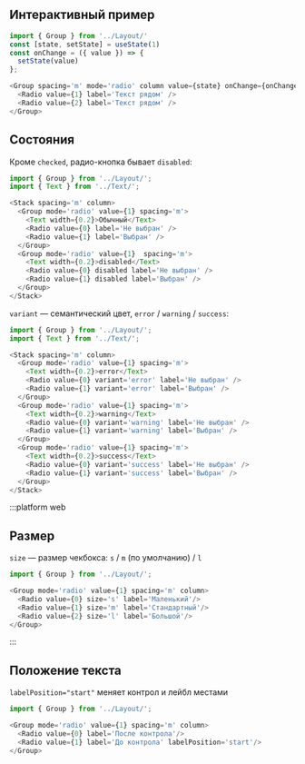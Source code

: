 ## Интерактивный пример

```js
import { Group } from '../Layout/'
const [state, setState] = useState(1)
const onChange = ({ value }) => {
  setState(value)
};

<Group spacing='m' mode='radio' column value={state} onChange={onChange}>
  <Radio value={1} label='Teкст рядом' />
  <Radio value={2} label='Teкст рядом' />
</Group>
```


## Состояния

Кроме `checked`, радио-кнопка бывает `disabled`:

```js
import { Group } from '../Layout/';
import { Text } from '../Text/';

<Stack spacing='m' column>
  <Group mode='radio' value={1} spacing='m'>
    <Text width={0.2}>Обычный</Text>
    <Radio value={0} label='Не выбран' />
    <Radio value={1} label='Выбран' />
  </Group>
  <Group mode='radio' value={1}  spacing='m'>
    <Text width={0.2}>disabled</Text>
    <Radio value={0} disabled label='Не выбран' />
    <Radio value={1} disabled label='Выбран' />
  </Group>
</Stack>
```

`variant` — семантический цвет, `error` / `warning` / `success`:
```js
import { Group } from '../Layout/';
import { Text } from '../Text/';

<Stack spacing='m' column>
  <Group mode='radio' value={1} spacing='m'>
    <Text width={0.2}>error</Text>
    <Radio value={0} variant='error' label='Не выбран' />
    <Radio value={1} variant='error' label='Выбран' />
  </Group>
  <Group mode='radio' value={1} spacing='m'>
    <Text width={0.2}>warning</Text>
    <Radio value={0} variant='warning' label='Не выбран' />
    <Radio value={1} variant='warning' label='Выбран' />
  </Group>
  <Group mode='radio' value={1} spacing='m'>
    <Text width={0.2}>success</Text>
    <Radio value={0} variant='success' label='Не выбран' />
    <Radio value={1} variant='success' label='Выбран' />
  </Group>
</Stack>
```

:::platform web
## Размер

`size` — размер чекбокса: `s` / `m` (по умолчанию) / `l`

```js
import { Group } from '../Layout/';

<Group mode='radio' value={1} spacing='m' column>
  <Radio value={0} size='s' label='Маленький'/>
  <Radio value={1} size='m' label='Стандартный'/>
  <Radio value={2} size='l' label='Большой'/>
</Group>
```
:::


## Положение текста

`labelPosition="start"` меняет контрол и лейбл местами

```js
import { Group } from '../Layout/';

<Group mode='radio' value={1} spacing='m' column>
  <Radio value={0} label='После контрола'/>
  <Radio value={1} label='До контрола' labelPosition='start'/>
</Group>
```
